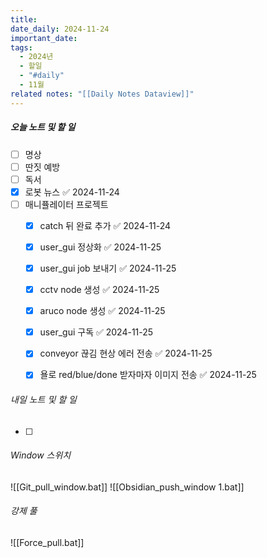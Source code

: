 ```yaml
---
title: 
date_daily: 2024-11-24
important_date: 
tags:
  - 2024년
  - 할일
  - "#daily"
  - 11월
related notes: "[[Daily Notes Dataview]]"
---
```

##### 오늘 노트 및 할 일 
- [ ] 명상
- [ ] 딴짓 예방
- [ ] 독서
- [x] 로봇 뉴스 ✅ 2024-11-24
- [ ] 매니퓰레이터 프로젝트
	- [x] catch 뒤 완료 추가 ✅ 2024-11-24
	- [x] user_gui 정상화 ✅ 2024-11-25
	- [x] user_gui job 보내기 ✅ 2024-11-25
	- [x] cctv node 생성 ✅ 2024-11-25
	- [x] aruco node 생성 ✅ 2024-11-25
	- [x] user_gui 구독 ✅ 2024-11-25
	- [x] conveyor 끊김 현상 에러 전송 ✅ 2024-11-25
	- [x] 욜로 red/blue/done 받자마자 이미지 전송 ✅ 2024-11-25
  




###### 내일 노트 및 할 일
- [ ]  


######  Window 스위치
![[Git_pull_window.bat]]
![[Obsidian_push_window 1.bat]]



###### 강제 풀
![[Force_pull.bat]]
